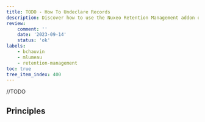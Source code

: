 ```yaml
---
title: TODO - How To Undeclare Records
description: Discover how to use the Nuxeo Retention Management addon once installed.
review:
    comment: ''
    date: '2023-09-14'
    status: 'ok'
labels:
    - bchauvin
    - mlumeau
    - retention-management
toc: true
tree_item_index: 400
---
```


//TODO


## Principles
